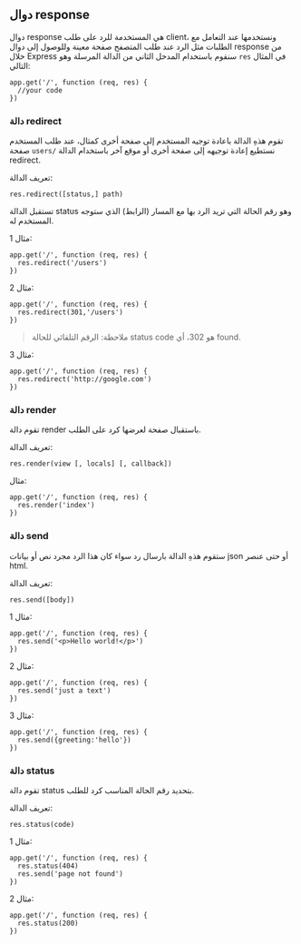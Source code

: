 ## دوال response

دوال response هي المستخدمة للرد على طلب client، ونستخدمها عند التعامل مع الطلبات مثل الرد عند طلب المتصفح صفحة معينة وللوصول إلى دوال response من خلال Express سنقوم باستخدام المدخل الثاني من الدالة المرسلة وهو  `res`  في المثال التالي: 

    app.get('/', function (req, res) {
      //your code
    })



### دالة redirect

تقوم هذهِ الدالة باعادة توجيه المستخدم إلى صفحة أخرى كمثال، عند طلب المستخدم صفحة  `users/`  نستطيع إعادة توجيهه إلى صفحة أخرى أو موقع آخر باستخدام الدالة redirect.

تعريف الدالة:

    res.redirect([status,] path)

تستقبل الدالة status وهو رقم الحالة التي تريد الرد بها مع المسار (الرابط) الذي ستوجه المستخدم له.

مثال 1:

    app.get('/', function (req, res) {
      res.redirect('/users')
    })

مثال 2:

    app.get('/', function (req, res) {
      res.redirect(301,'/users')
    })


> ملاحظة: الرقم التلقائي للحالة status code هو 302، أي found.

مثال 3:

    app.get('/', function (req, res) {
      res.redirect('http://google.com')
    })



### دالة render

تقوم دالة render باستقبال صفحة لعرضها كرد على الطلب. 

تعريف الدالة:

    res.render(view [, locals] [, callback])

مثال:

    app.get('/', function (req, res) {
      res.render('index')
    })



### دالة send

ستقوم هذهِ الدالة بارسال رد سواء كان هذا الرد مجرد نص أو بيانات json أو حتى عنصر html.

تعريف الدالة:

    res.send([body])

مثال 1:

    app.get('/', function (req, res) {
      res.send('<p>Hello world!</p>')
    })

مثال 2:

    app.get('/', function (req, res) {
      res.send('just a text')
    })

مثال 3:

    app.get('/', function (req, res) {
      res.send({greeting:'hello'})
    })


### دالة status

تقوم دالة status بتحديد رقم الحالة المناسب كرد للطلب.

تعريف الدالة:

    res.status(code)

مثال 1:

    app.get('/', function (req, res) {
      res.status(404)
      res.send('page not found')
    })

مثال 2:

    app.get('/', function (req, res) {
      res.status(200)
    })


